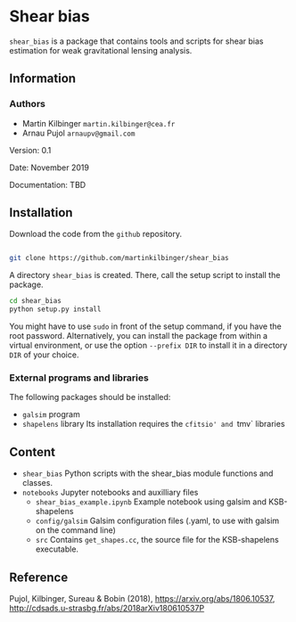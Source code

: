 # Shear bias

`shear_bias` is a package that contains tools and scripts for shear bias
estimation for weak gravitational lensing analysis.

## Information

### Authors
  - Martin Kilbinger `martin.kilbinger@cea.fr`
  - Arnau Pujol `arnaupv@gmail.com`

Version: 0.1

Date: November 2019

Documentation: TBD

## Installation

Download the code from the `github` repository.

```bash

git clone https://github.com/martinkilbinger/shear_bias
```

A directory `shear_bias` is created. There, call the setup script to install the
package.

```bash
cd shear_bias
python setup.py install
```

You might have to use `sudo` in front of the setup command, if you have the root password.
Alternatively, you can install the package from within a virtual environment, or use
the option `--prefix DIR` to install it in a directory `DIR` of your choice.

### External programs and libraries

The following packages should be installed:
  - `galsim` program
  - `shapelens` library
    Its installation requires the `cfitsio' and `tmv` libraries

## Content

  - `shear_bias`
    Python scripts with the shear_bias module functions and classes.
  - `notebooks`
    Jupyter notebooks and auxilliary files
    - `shear_bias_example.ipynb`
      Example notebook using galsim and KSB-shapelens
    - `config/galsim`
      Galsim configuration files (.yaml, to use with galsim on the command line)
    - `src`
      Contains `get_shapes.cc`, the source file for the KSB-shapelens executable.


## Reference

Pujol, Kilbinger, Sureau & Bobin (2018),
https://arxiv.org/abs/1806.10537,
http://cdsads.u-strasbg.fr/abs/2018arXiv180610537P
